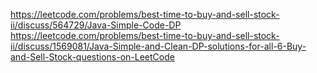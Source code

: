https://leetcode.com/problems/best-time-to-buy-and-sell-stock-ii/discuss/564729/Java-Simple-Code-DP
​
https://leetcode.com/problems/best-time-to-buy-and-sell-stock-ii/discuss/1569081/Java-Simple-and-Clean-DP-solutions-for-all-6-Buy-and-Sell-Stock-questions-on-LeetCode
